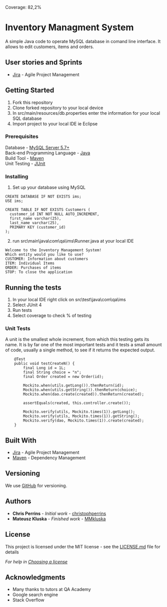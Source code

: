 Coverage: 82,2%
# Inventory Managment System

  A simple Java code to operate MySQL database in comand line interface. It allows to edit customers, items and orders.  

## User stories and Sprints 

* [Jira](https://mmkluska.atlassian.net/jira/software/projects/IMS/boards/2) - Agile Project Management

## Getting Started

1. Fork this repository
2. Clone forked repository to your local device
3. In src/main/resources/db.properties enter the information for your local SQL database
4. Import project to your local IDE ie Eclipse

### Prerequisites

  Database - [MySQL Server 5.7+](https://www.mysql.com/products/workbench/)<br>
  Back-end Programming Language - [Java](https://www.java.com/) <br>
  Build Tool - [Maven](https://maven.apache.org/) <br>
  Unit Testing - [JUnit](https://junit.org/junit4/) <br>

### Installing

1. Set up your database using MySQL

```
CREATE DATABASE IF NOT EXISTS ims;
USE ims;

CREATE TABLE IF NOT EXISTS Customers (
  customer_id INT NOT NULL AUTO_INCREMENT,
  first_name varchar(25),
  last_name varchar(25),
  PRIMARY KEY (customer_id)
);

```

2. run src\main\java\com\qa\ims\Runner.java at your local IDE

```
Welcome to the Inventory Management System!
Which entity would you like to use?
CUSTOMER: Information about customers
ITEM: Individual Items
ORDER: Purchases of items
STOP: To close the application
```

## Running the tests

1. In your local IDE right click on src\test\java\com\qa\ims
2. Select JUnit 4
3. Run tests
4. Select coverage to check % of testing

### Unit Tests 

A unit is the smallest whole increment, from which this testing gets its name. It is by far one of the most important tests and it tests a small amount of code, usually a single method, to see if it returns the expected output.

```
	@Test
	public void testCreateN() {
		final Long id = 1L;
		final String choice = "n";
		final Order created = new Order(id);
 
		Mockito.when(utils.getLong()).thenReturn(id);
		Mockito.when(utils.getString()).thenReturn(choice);
		Mockito.when(dao.create(created)).thenReturn(created);

		assertEquals(created, this.controller.create());

		Mockito.verify(utils, Mockito.times(1)).getLong();
		Mockito.verify(utils, Mockito.times(1)).getString();
		Mockito.verify(dao, Mockito.times(1)).create(created);
	} 
```

## Built With

* [Jira](https://mmkluska.atlassian.net/jira/software/projects/IMS/boards/2) - Agile Project Management
* [Maven](https://maven.apache.org/) - Dependency Management

## Versioning

We use [GitHub](https://github.com/) for versioning.

## Authors

* **Chris Perrins** - *Initial work* - [christophperrins](https://github.com/christophperrins)
* **Mateusz Kluska** - *Finished work* - [MMkluska](https://github.com/MMkluska/IMS)

## License

This project is licensed under the MIT license - see the [LICENSE.md](LICENSE.md) file for details 

*For help in [Choosing a license](https://choosealicense.com/)*

## Acknowledgments

* Many thanks to tutors at QA Academy
* Google search engine 
* Stack Overflow
